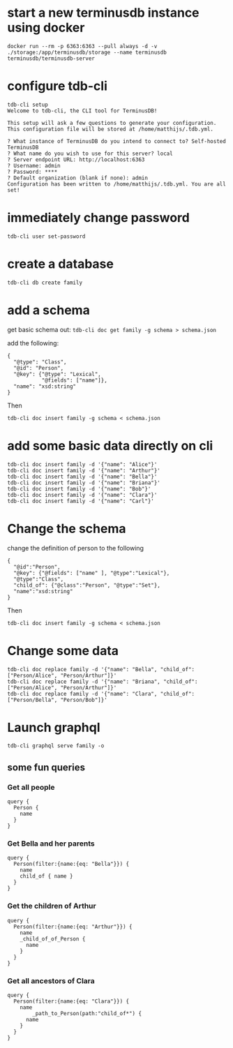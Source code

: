 # start a new terminusdb instance using docker
`docker run --rm -p 6363:6363 --pull always -d -v ./storage:/app/terminusdb/storage --name terminusdb terminusdb/terminusdb-server`

# configure tdb-cli
```
tdb-cli setup
Welcome to tdb-cli, the CLI tool for TerminusDB!

This setup will ask a few questions to generate your configuration.
This configuration file will be stored at /home/matthijs/.tdb.yml.

? What instance of TerminusDB do you intend to connect to? Self-hosted TerminusDB
? What name do you wish to use for this server? local
? Server endpoint URL: http://localhost:6363
? Username: admin
? Password: ****
? Default organization (blank if none): admin
Configuration has been written to /home/matthijs/.tdb.yml. You are all set!
```

# immediately change password
`tdb-cli user set-password`

# create a database
`tdb-cli db create family`

# add a schema
get basic schema out:
`tdb-cli doc get family -g schema > schema.json`

add the following:
```
{
  "@type": "Class",
  "@id": "Person",
  "@key": {"@type": "Lexical",
           "@fields": ["name"]},
  "name": "xsd:string"
}
```

Then

`tdb-cli doc insert family -g schema < schema.json`

# add some basic data directly on cli
```
tdb-cli doc insert family -d '{"name": "Alice"}'
tdb-cli doc insert family -d '{"name": "Arthur"}'
tdb-cli doc insert family -d '{"name": "Bella"}'
tdb-cli doc insert family -d '{"name": "Briana"}'
tdb-cli doc insert family -d '{"name": "Bob"}'
tdb-cli doc insert family -d '{"name": "Clara"}'
tdb-cli doc insert family -d '{"name": "Carl"}'
```

# Change  the schema
change the definition of person to the following
```
{
  "@id":"Person",
  "@key": {"@fields": ["name" ], "@type":"Lexical"},
  "@type":"Class",
  "child_of": {"@class":"Person", "@type":"Set"},
  "name":"xsd:string"
}
```

Then

`tdb-cli doc insert family -g schema < schema.json`

# Change some data
```
tdb-cli doc replace family -d '{"name": "Bella", "child_of": ["Person/Alice", "Person/Arthur"]}'
tdb-cli doc replace family -d '{"name": "Briana", "child_of": ["Person/Alice", "Person/Arthur"]}'
tdb-cli doc replace family -d '{"name": "Clara", "child_of": ["Person/Bella", "Person/Bob"]}'
```

# Launch graphql
`tdb-cli graphql serve family -o`

## some fun queries
### Get all people
```
query {
  Person {
    name
  }
}
```

### Get Bella and her parents
```
query {
  Person(filter:{name:{eq: "Bella"}}) {
    name
    child_of { name }
  }
}
```

### Get the children of Arthur
```
query {
  Person(filter:{name:{eq: "Arthur"}}) {
    name
    _child_of_of_Person {
      name
    }
  }
}
```

### Get all ancestors of Clara
```
query {
  Person(filter:{name:{eq: "Clara"}}) {
    name
		_path_to_Person(path:"child_of*") {
      name
    }
  }
}
```
